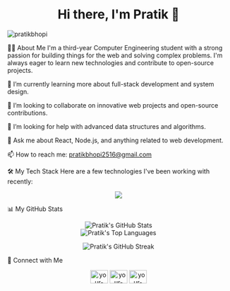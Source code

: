 <h1 align="center">Hi there, I'm Pratik 👋</h1>

<p align="left"> <img src="https://www.google.com/search?q=https://komarev.com/ghpvc/%3Fusername%3Dpratikbhopi%26label%3DProfile%2520views%26color%3D0e75b6%26style%3Dflat" alt="pratikbhopi" /> </p>

👨‍💻 About Me
I'm a third-year Computer Engineering student with a strong passion for building things for the web and solving complex problems. I'm always eager to learn new technologies and contribute to open-source projects.

🌱 I’m currently learning more about full-stack development and system design.

👯 I’m looking to collaborate on innovative web projects and open-source contributions.

🤔 I’m looking for help with advanced data structures and algorithms.

💬 Ask me about React, Node.js, and anything related to web development.

📫 How to reach me: pratikbhopi2516@gmail.com

🛠️ My Tech Stack
Here are a few technologies I've been working with recently:

<p align="center">
<a href="https://skillicons.dev">
<img src="https://www.google.com/search?q=https://skillicons.dev/icons?i=c,cpp,java,html,css,js,react,nodejs,mongodb,mysql" />
</a>
</p>

📊 My GitHub Stats
<p align="center">
<img src="https://www.google.com/search?q=https://github-readme-stats.vercel.app/api%3Fusername%3DPratikBhopi%26show_icons%3Dtrue%26theme%3Dradical%26hide_border%3Dtrue%26include_all_commits%3Dtrue%26count_private%3Dtrue" alt="Pratik's GitHub Stats" />
<br/>
<img src="https://www.google.com/search?q=https://github-readme-stats.vercel.app/api/top-langs/%3Fusername%3DPratikBhopi%26layout%3Dcompact%26theme%3Dradical%26hide_border%3Dtrue%26include_all_commits%3Dtrue%26count_private%3Dtrue%26langs_count%3D8" alt="Pratik's Top Languages" />
</p>

<p align="center">
<img src="https://www.google.com/search?q=https://github-readme-streak-stats.herokuapp.com/%3Fuser%3DPratikBhopi%26theme%3Dradical%26hide_border%3Dtrue" alt="Pratik's GitHub Streak" />
</p>

🤝 Connect with Me
<p align="center">
<a href="https://www.google.com/search?q=https://linkedin.com/in/your-linkedin-profile" target="blank"><img align="center" src="https://www.google.com/search?q=https://raw.githubusercontent.com/rahuldkjain/github-profile-readme-generator/master/src/images/icons/Social/linked-in-alt.svg" alt="your-linkedin-profile" height="30" width="40" /></a>
<a href="https://www.google.com/search?q=https://twitter.com/your-twitter-handle" target="blank"><img align="center" src="https://www.google.com/search?q=https://raw.githubusercontent.com/rahuldkjain/github-profile-readme-generator/master/src/images/icons/Social/twitter.svg" alt="your-twitter-handle" height="30" width="40" /></a>
<a href="https://www.google.com/search?q=https://instagram.com/your-instagram-handle" target="blank"><img align="center" src="https://www.google.com/search?q=https://raw.githubusercontent.com/rahuldkjain/github-profile-readme-generator/master/src/images/icons/Social/instagram.svg" alt="your-instagram-handle" height="30" width="40" /></a>
</p>
